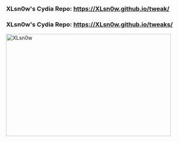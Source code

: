 
### XLsn0w's Cydia Repo: https://XLsn0w.github.io/tweak/
### XLsn0w's Cydia Repo: https://XLsn0w.github.io/tweaks/
<img src="https://mmbiz.qpic.cn/mmbiz_png/e1CScbLqXaDLNkHOHfTk0u2AMqoibONBGibqic0tAATsf1Hzusibe3YvvaDMiamagt9OfGHsEicuu9YsfxibIsy0EmEjA/640?wx_fmt=png&wxfrom=5&wx_lazy=1&wx_co=1" alt="XLsn0w" width="450" height="280" align="bottom" />
